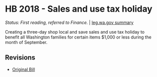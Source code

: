 # HB 2018 - Sales and use tax holiday
*Status: First reading, referred to Finance.* | [leg.wa.gov summary](https://app.leg.wa.gov/billsummary?BillNumber=2018&Year=2021)

Creating a three-day shop local and save sales and use tax holiday to benefit all Washington families for certain items $1,000 or less during the month of September.

## Revisions
* [Original Bill](1/)
